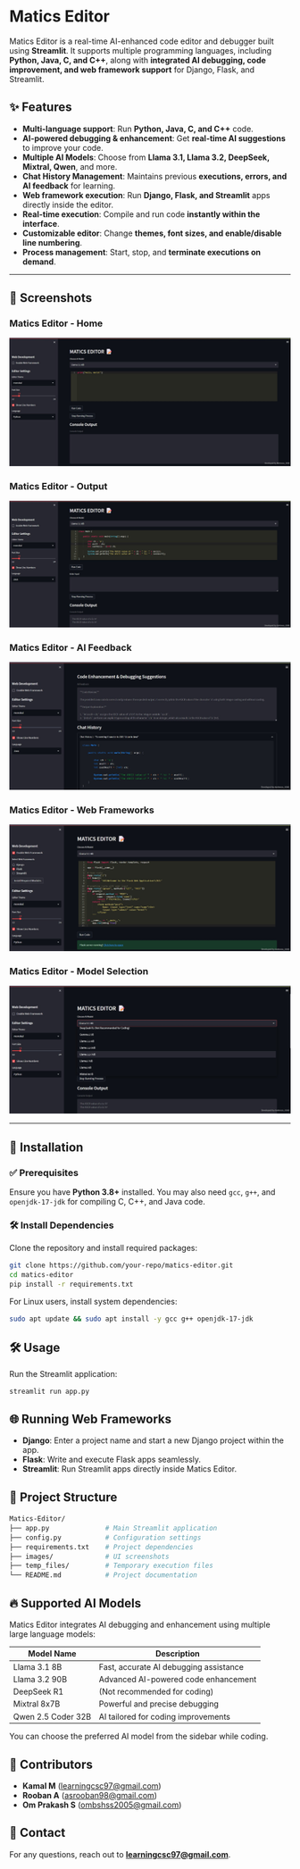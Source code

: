 # Matics Editor

Matics Editor is a real-time AI-enhanced code editor and debugger built using **Streamlit**. It supports multiple programming languages, including **Python, Java, C, and C++**, along with **integrated AI debugging, code improvement, and web framework support** for Django, Flask, and Streamlit.

## ✨ Features  

- **Multi-language support**: Run **Python, Java, C, and C++** code.  
- **AI-powered debugging & enhancement**: Get **real-time AI suggestions** to improve your code.  
- **Multiple AI Models**: Choose from **Llama 3.1, Llama 3.2, DeepSeek, Mixtral, Qwen**, and more.  
- **Chat History Management**: Maintains previous **executions, errors, and AI feedback** for learning.  
- **Web framework execution**: Run **Django, Flask, and Streamlit** apps directly inside the editor.  
- **Real-time execution**: Compile and run code **instantly within the interface**.  
- **Customizable editor**: Change **themes, font sizes, and enable/disable line numbering**.  
- **Process management**: Start, stop, and **terminate executions on demand**.  

---

## 📸 Screenshots  

### Matics Editor - Home  
![Matics Editor - Home](images/home.jpg)  

### Matics Editor - Output 
![Matics Editor - Output](images/Output_1.jpg)  

### Matics Editor - AI Feedback 
![Matics Editor - AI Feedback](images/Output_2.jpg)  

### Matics Editor - Web Frameworks 
![Matics Editor - Web Frameworks](images/Output_3.jpg)  

### Matics Editor - Model Selection 
![Matics Editor - Model Selection](images/Model_selection.jpg)  

---

## 🚀 Installation  

### ✅ Prerequisites  
Ensure you have **Python 3.8+** installed. You may also need `gcc`, `g++`, and `openjdk-17-jdk` for compiling C, C++, and Java code.  

### 🛠 Install Dependencies  
Clone the repository and install required packages:  

```sh
git clone https://github.com/your-repo/matics-editor.git  
cd matics-editor  
pip install -r requirements.txt
```

For Linux users, install system dependencies:

```sh
sudo apt update && sudo apt install -y gcc g++ openjdk-17-jdk
```

## 🛠 Usage  
Run the Streamlit application:

```sh
streamlit run app.py
```

## 🌐 Running Web Frameworks  
- **Django**: Enter a project name and start a new Django project within the app.
- **Flask**: Write and execute Flask apps seamlessly.
- **Streamlit**: Run Streamlit apps directly inside Matics Editor.

## 📂 Project Structure  
```bash
Matics-Editor/
├── app.py              # Main Streamlit application
├── config.py           # Configuration settings
├── requirements.txt    # Project dependencies
├── images/             # UI screenshots
├── temp_files/         # Temporary execution files
└── README.md           # Project documentation
```

## 🔥 Supported AI Models  
Matics Editor integrates AI debugging and enhancement using multiple large language models:

| Model Name            | Description                              |
|-----------------------|------------------------------------------|
| Llama 3.1 8B         | Fast, accurate AI debugging assistance  |
| Llama 3.2 90B        | Advanced AI-powered code enhancement   |
| DeepSeek R1          | (Not recommended for coding)           |
| Mixtral 8x7B         | Powerful and precise debugging         |
| Qwen 2.5 Coder 32B   | AI tailored for coding improvements    |

You can choose the preferred AI model from the sidebar while coding.

## 👥 Contributors  
- **Kamal M** (learningcsc97@gmail.com)  
- **Rooban A** (asrooban98@gmail.com)  
- **Om Prakash S** (ombshss2005@gmail.com)  


## 📧 Contact  
For any questions, reach out to **learningcsc97@gmail.com**.
